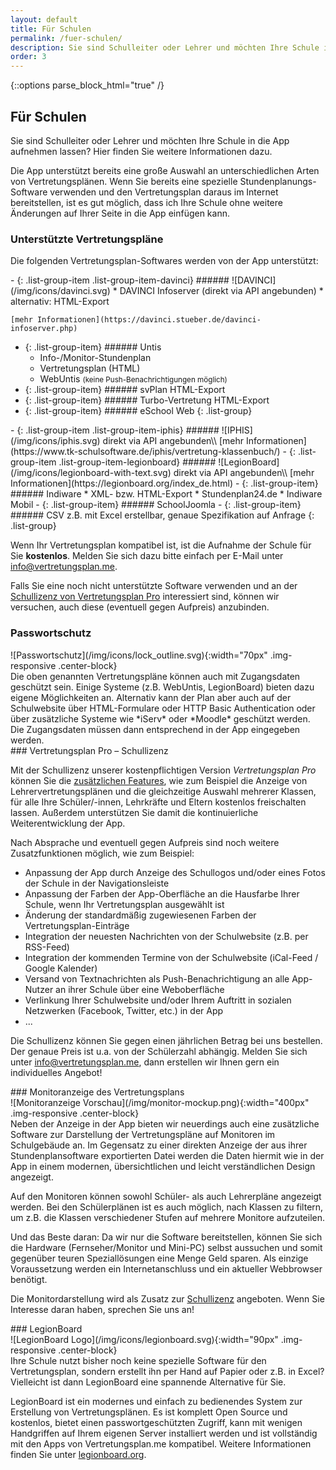 ```yaml
---
layout: default
title: Für Schulen
permalink: /fuer-schulen/
description: Sie sind Schulleiter oder Lehrer und möchten Ihre Schule in die App aufnehmen lassen? Hier finden Sie weitere Informationen dazu.
order: 3
---
```


{::options parse_block_html="true" /}

Für Schulen
-----------

Sie sind Schulleiter oder Lehrer und möchten Ihre Schule in die App aufnehmen lassen? Hier finden Sie weitere
Informationen dazu.

Die App unterstützt bereits eine große Auswahl an unterschiedlichen Arten von Vertretungsplänen. Wenn Sie bereits eine
spezielle Stundenplanungs-Software verwenden und den Vertretungsplan daraus im Internet bereitstellen, ist es gut
möglich, dass ich Ihre Schule ohne weitere Änderungen auf Ihrer Seite in die App einfügen kann.

<div class="jumbotron jumbotron-normal-font">

### Unterstützte Vertretungspläne

Die folgenden Vertretungsplan-Softwares werden von der App unterstützt:

<div class="row software-list">
<div class="col-md-6">
 - {: .list-group-item .list-group-item-davinci} ###### ![DAVINCI](/img/icons/davinci.svg)
    * DAVINCI Infoserver (direkt via API angebunden)
    * alternativ: HTML-Export
    
    [mehr Informationen](https://davinci.stueber.de/davinci-infoserver.php)
 - {: .list-group-item} ###### Untis
    * Info-/Monitor-Stundenplan
    * Vertretungsplan (HTML)
    * WebUntis <small>(keine Push-Benachrichtigungen möglich)</small>
 - {: .list-group-item} ###### svPlan
    HTML-Export
 - {: .list-group-item} ###### Turbo-Vertretung
    HTML-Export
 - {: .list-group-item} ###### eSchool Web
 {: .list-group}
</div>
<div class="col-md-6">
 - {: .list-group-item .list-group-item-iphis} ###### ![IPHIS](/img/icons/iphis.svg)
    direkt via API angebunden\\
    [mehr Informationen](https://www.tk-schulsoftware.de/iphis/vertretung-klassenbuch/)
 - {: .list-group-item .list-group-item-legionboard} ###### ![LegionBoard](/img/icons/legionboard-with-text.svg)
    direkt via API angebunden\\
    [mehr Informationen](https://legionboard.org/index_de.html)
 - {: .list-group-item} ###### Indiware
    * XML- bzw. HTML-Export
    * Stundenplan24.de
    * Indiware Mobil
 - {: .list-group-item} ###### SchoolJoomla
 - {: .list-group-item} ###### CSV
    z.B. mit Excel erstellbar, genaue Spezifikation auf Anfrage
 {: .list-group}
</div>
</div>

Wenn Ihr Vertretungsplan kompatibel ist, ist die Aufnahme der Schule für Sie **kostenlos**. Melden Sie sich dazu bitte
einfach per E-Mail unter [info@vertretungsplan.me](mailto:info@vertretungsplan.me).

Falls Sie eine noch nicht unterstützte Software verwenden und  an der
[Schullizenz von Vertretungsplan Pro](#vertretungsplan-pro--schullizenz) interessiert sind, können wir versuchen, auch
diese (eventuell gegen Aufpreis) anzubinden.
</div>

<div class="jumbotron jumbotron-normal-font jumbotron-dark">

### Passwortschutz

<div class="row">
<div class="col-sm-2 top-padding">
![Passwortschutz](/img/icons/lock_outline.svg){:width="70px" .img-responsive .center-block}
</div>
<div class="col-sm-10">
Die oben genannten Vertretungspläne können auch mit Zugangsdaten geschützt sein. Einige Systeme (z.B. WebUntis,
LegionBoard) bieten dazu eigene Möglichkeiten an. Alternativ kann der Plan aber auch auf der Schulwebsite über
HTML-Formulare oder HTTP Basic Authentication oder über zusätzliche Systeme wie *iServ* oder
*Moodle* geschützt werden. Die Zugangsdaten müssen dann entsprechend in der App eingegeben werden.
</div>
</div>
</div>

<div class="jumbotron jumbotron-normal-font jumbotron-dark-green">
### Vertretungsplan Pro – Schullizenz

Mit der Schullizenz unserer kostenpflichtigen Version *Vertretungsplan Pro* können Sie die
[zusätzlichen Features](/features), wie zum Beispiel die Anzeige von Lehrervertretungsplänen und die gleichzeitige
Auswahl mehrerer Klassen, für alle Ihre Schüler/-innen, Lehrkräfte und Eltern kostenlos freischalten lassen. Außerdem
unterstützen Sie damit die kontinuierliche Weiterentwicklung der App.

Nach Absprache und eventuell gegen Aufpreis sind noch weitere Zusatzfunktionen möglich, wie zum Beispiel:
 
- Anpassung der App durch Anzeige des Schullogos und/oder eines Fotos der Schule in der Navigationsleiste
- Anpassung der Farben der App-Oberfläche an die Hausfarbe Ihrer Schule, wenn Ihr Vertretungsplan ausgewählt ist
- Änderung der standardmäßig zugewiesenen Farben der Vertretungsplan-Einträge
- Integration der neuesten Nachrichten von der Schulwebsite (z.B. per RSS-Feed)
- Integration der kommenden Termine von der Schulwebsite (iCal-Feed / Google Kalender)
- Versand von Textnachrichten als Push-Benachrichtigung an alle App-Nutzer an ihrer Schule über eine Weboberfläche
- Verlinkung Ihrer Schulwebsite und/oder Ihrem Auftritt in sozialen Netzwerken (Facebook, Twitter, etc.) in der App
- ...

Die Schullizenz können Sie gegen einen jährlichen Betrag bei uns bestellen. Der genaue Preis ist u.a. von der
Schülerzahl abhängig. Melden Sie sich unter [info@vertretungsplan.me](mailto:info@vertretungsplan.me), dann erstellen
wir Ihnen gern ein individuelles Angebot!
</div>

<div class="jumbotron jumbotron-normal-font jumbotron-dark-grey">
### Monitoranzeige des Vertretungsplans

<div class="row">
<div class="col-sm-4 top-padding">
![Monitoranzeige Vorschau](/img/monitor-mockup.png){:width="400px" .img-responsive .center-block}
</div>
<div class="col-sm-8">
Neben der Anzeige in der App bieten wir neuerdings auch eine zusätzliche Software zur Darstellung
der Vertretungspläne auf Monitoren im Schulgebäude an. Im Gegensatz zu einer direkten Anzeige der aus ihrer
Stundenplansoftware exportierten Datei werden die Daten hiermit wie in der App in einem modernen, übersichtlichen und 
leicht verständlichen Design angezeigt.

Auf den Monitoren können sowohl Schüler- als auch Lehrerpläne angezeigt werden. Bei den Schülerplänen ist es auch 
möglich, nach Klassen zu filtern, um z.B. die Klassen verschiedener Stufen auf mehrere Monitore aufzuteilen.

Und das Beste daran: Da wir nur die Software bereitstellen, können Sie sich die Hardware (Fernseher/Monitor und Mini-PC)
selbst aussuchen und somit gegenüber teuren Speziallösungen eine Menge Geld sparen. Als einzige Voraussetzung werden ein
Internetanschluss und ein aktueller Webbrowser benötigt.

Die Monitordarstellung wird als Zusatz zur [Schullizenz](#vertretungsplan-pro--schullizenz) angeboten. Wenn Sie 
Interesse daran haben, sprechen Sie uns an!
</div>
</div>
</div>

<div class="jumbotron jumbotron-normal-font jumbotron-legionboard">
### LegionBoard

<div class="row">
<div class="col-sm-2 top-padding">
![LegionBoard Logo](/img/icons/legionboard.svg){:width="90px" .img-responsive .center-block}
</div>
<div class="col-sm-10">
Ihre Schule nutzt bisher noch keine spezielle Software für den Vertretungsplan, sondern erstellt ihn per Hand auf Papier
oder z.B. in Excel? Vielleicht ist dann LegionBoard eine spannende Alternative für Sie.

LegionBoard ist ein modernes und einfach zu bedienendes System zur Erstellung von Vertretungsplänen. Es ist komplett
Open Source und kostenlos, bietet einen passwortgeschützten Zugriff, kann mit wenigen Handgriffen auf Ihrem eigenen
Server installiert werden und ist vollständig mit den Apps von Vertretungsplan.me kompatibel.
Weitere Informationen finden Sie unter [legionboard.org](http://legionboard.org/index_de.html).
</div>
</div>
</div>